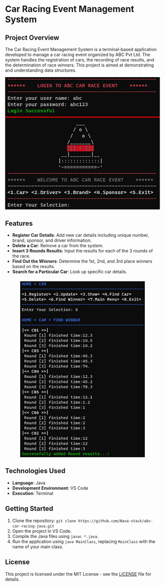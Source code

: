 # Car Racing Event Management System

## Project Overview

The Car Racing Event Management System is a terminal-based application developed to manage a car racing event organized by ABC Pvt Ltd. The system handles the registration of cars, the recording of race results, and the determination of race winners. This project is aimed at demonstrating and understanding data structures.

<p align="center">
  <img src="welcome.png" alt="System Overview">
</p>

## Features

- **Register Car Details**: Add new car details including unique number, brand, sponsor, and driver information.
- **Delete a Car**: Remove a car from the system.
- **Insert 3 Rounds Results**: Input the results for each of the 3 rounds of the race.
- **Find Out the Winners**: Determine the 1st, 2nd, and 3rd place winners based on the results.
- **Search for a Particular Car**: Look up specific car details.

###
<p align="center">
  <img src="find winner.png" alt="System Overview">
</p>

## Technologies Used

- **Language**: Java
- **Development Environment**: VS Code
- **Execution**: Terminal

## Getting Started

1. Clone the repository: `git clone https://github.com/Nava-stack/abc-car-racing-java.git`
2. Open the project in VS Code.
3. Compile the Java files using `javac *.java`.
4. Run the application using `java MainClass`, replacing `MainClass` with the name of your main class.

## License

This project is licensed under the MIT License - see the [LICENSE](LICENSE) file for details.
